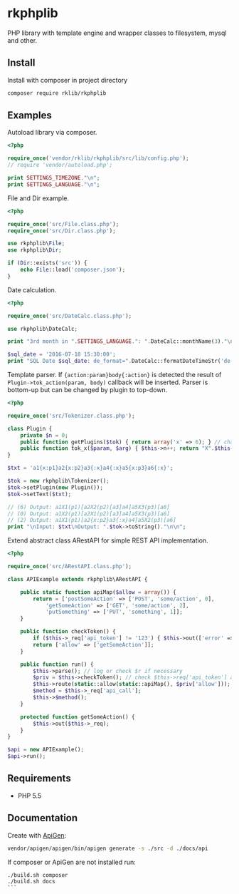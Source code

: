 # rkphplib
PHP library with template engine and wrapper classes to filesystem, mysql and other.

## Install

Install with composer in project directory

```sh
composer require rklib/rkphplib
```


## Examples

Autoload library via composer.

```php
<?php

require_once('vendor/rklib/rkphplib/src/lib/config.php');
// require 'vendor/autoload.php';

print SETTINGS_TIMEZONE."\n";
print SETTINGS_LANGUAGE."\n";
```

File and Dir example.

```php
<?php

require_once('src/File.class.php');
require_once('src/Dir.class.php');

use rkphplib\File;
use rkphplib\Dir;

if (Dir::exists('src')) {
	echo File::load('composer.json');
}
```

Date calculation.

```php
<?php

require_once('src/DateCalc.class.php');

use rkphplib\DateCalc;

print "3rd month in ".SETTINGS_LANGUAGE.": ".DateCalc::monthName(3)."\n";

$sql_date = '2016-07-18 15:30:00';
print "SQL Date $sql_date: de_format=".DateCalc::formatDateTimeStr('de', $sql_date, 'sql').", timestamp=".DateCalc::sqlTS('2016-07-18 15:30:00')."\n";
```

Template parser. If `{action:param}body{:action}` is detected the result of `Plugin->tok_action(param, body)` callback will be inserted. 
Parser is bottom-up but can be changed by plugin to top-down.

```php
<?php

require_once('src/Tokenizer.class.php');

class Plugin {
	private $n = 0;
	public function getPlugins($tok) { return array('x' => 6); } // change 6 to 0 or 2 and compare different output
	public function tok_x($param, $arg) { $this->n++; return "X".$this->n."($param)[$arg]"; }
}

$txt = 'a1{x:p1}a2{x:p2}a3{:x}a4{:x}a5{x:p3}a6{:x}';

$tok = new rkphplib\Tokenizer();
$tok->setPlugin(new Plugin());
$tok->setText($txt);

// (6) Output: a1X1(p1)[a2X2(p2)[a3]a4]a5X3(p3)[a6]
// (0) Output: a1X2(p1)[a2X1(p2)[a3]a4]a5X3(p3)[a6]
// (2) Output: a1X1(p1)[a2{x:p2}a3{:x}a4]a5X2(p3)[a6] 
print "\nInput: $txt\nOutput: ".$tok->toString()."\n\n";
```

Extend abstract class ARestAPI for simple REST API implementation.

```php
<?php

require_once('src/ARestAPI.class.php');

class APIExample extends rkphplib\ARestAPI {

	public static function apiMap($allow = array()) {
		return = ['postSomeAction' => ['POST', 'some/action', 0], 
			'getSomeAction' => ['GET', 'some/action', 2], 
			'putSomething' => ['PUT', 'something', 1]];
	}

	public function checkToken() {
		if ($this->_req['api_token'] != '123') { $this->out(['error' => 'invalid api token'], 400); }
		return ['allow' => ['getSomeAction']];
	}

	public function run() {
		$this->parse(); // log or check $r if necessary
		$priv = $this->checkToken(); // check $this->req['api_token'] and return privileges
		$this->route(static::allow(static::apiMap(), $priv['allow'])); // set _req.api_call if authorized
		$method = $this->_req['api_call'];
		$this->$method();
	}

	protected function getSomeAction() {
		$this->out($this->_req);
	}
}

$api = new APIExample();
$api->run();
```

## Requirements

- PHP 5.5


## Documentation

Create with [ApiGen](https://github.com/ApiGen/ApiGen):

```sh
vendor/apigen/apigen/bin/apigen generate -s ./src -d ./docs/api
```

If composer or ApiGen are not installed run:

````sh
./build.sh composer
./build.sh docs 
```

